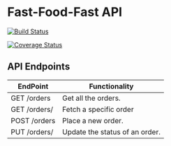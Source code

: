 # Fast-Food-Fast API

[![Build Status](https://travis-ci.org/ClintPy/Fast-Food-API.svg?branch=bg-Fix-Bugs-endpoints-111504508-%23160333199)](https://travis-ci.org/ClintPy)

[![Coverage Status](https://coveralls.io/repos/github/ClintPy/Fast-Food-API/badge.svg?branch=bg-Fix-Bugs-endpoints-111504508-%23160333199)](https://coveralls.io/github/ClintPy/Fast-Food-API?branch=bg-Fix-Bugs-endpoints-111504508-%23160333199)

## API Endpoints

| EndPoint              | Functionality                  |
| --------------------- | ------------------------------ |
| GET /orders           | Get all the orders.            |
| GET /orders/<orderId> | Fetch a specific order         |
| POST /orders          | Place a new order.             |
| PUT /orders/<orderId> | Update the status of an order. |
